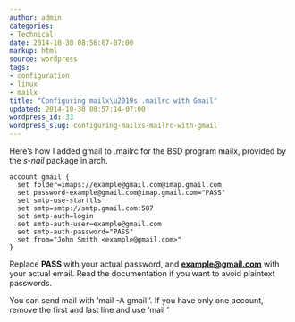 ```yaml
---
author: admin
categories:
- Technical
date: 2014-10-30 08:56:07-07:00
markup: html
source: wordpress
tags:
- configuration
- linux
- mailx
title: "Configuring mailx\u2019s .mailrc with Gmail"
updated: 2014-10-30 08:57:14-07:00
wordpress_id: 33
wordpress_slug: configuring-mailxs-mailrc-with-gmail
---
```

Here’s how I added gmail to .mailrc for the BSD program mailx, provided by the *s-nail* package in arch.

```
account gmail {
  set folder=imaps://example@gmail.com@imap.gmail.com
  set password-example@gmail.com@imap.gmail.com="PASS"
  set smtp-use-starttls
  set smtp=smtp://smtp.gmail.com:587
  set smtp-auth=login
  set smtp-auth-user=example@gmail.com
  set smtp-auth-password="PASS"
  set from="John Smith <example@gmail.com>"
}
```

Replace **PASS** with your actual password, and **example@gmail.com** with your actual email. Read the documentation if you want to avoid plaintext passwords.

You can send mail with ‘mail -A gmail <params>’. If you have only one account, remove the first and last line and use ‘mail <params>’
